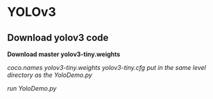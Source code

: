 # YOLOv3
## Download yolov3 code

**Download master yolov3-tiny.weights**

_coco.names yolov3-tiny.weights yolov3-tiny.cfg put in the same level directory as the YoloDemo.py_

_run YoloDemo.py_
